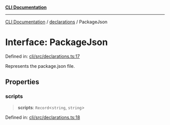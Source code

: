[**CLI Documentation**](../../README.md)

***

[CLI Documentation](../../README.md) / [declarations](../README.md) / PackageJson

# Interface: PackageJson

Defined in: [cli/src/declarations.ts:17](https://github.com/stonemjs/cli/blob/ae332002b2560de84ae3a35accc1d91282bd1543/src/declarations.ts#L17)

Represents the package.json file.

## Properties

### scripts

> **scripts**: `Record`\<`string`, `string`\>

Defined in: [cli/src/declarations.ts:18](https://github.com/stonemjs/cli/blob/ae332002b2560de84ae3a35accc1d91282bd1543/src/declarations.ts#L18)
